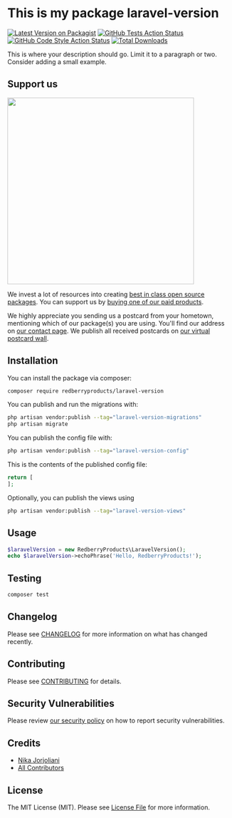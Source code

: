 # This is my package laravel-version

[![Latest Version on Packagist](https://img.shields.io/packagist/v/redberryproducts/laravel-version.svg?style=flat-square)](https://packagist.org/packages/redberryproducts/laravel-version)
[![GitHub Tests Action Status](https://img.shields.io/github/actions/workflow/status/redberryproducts/laravel-version/run-tests.yml?branch=main&label=tests&style=flat-square)](https://github.com/redberryproducts/laravel-version/actions?query=workflow%3Arun-tests+branch%3Amain)
[![GitHub Code Style Action Status](https://img.shields.io/github/actions/workflow/status/redberryproducts/laravel-version/fix-php-code-style-issues.yml?branch=main&label=code%20style&style=flat-square)](https://github.com/redberryproducts/laravel-version/actions?query=workflow%3A"Fix+PHP+code+style+issues"+branch%3Amain)
[![Total Downloads](https://img.shields.io/packagist/dt/redberryproducts/laravel-version.svg?style=flat-square)](https://packagist.org/packages/redberryproducts/laravel-version)

This is where your description should go. Limit it to a paragraph or two. Consider adding a small example.

## Support us

[<img src="https://github-ads.s3.eu-central-1.amazonaws.com/laravel-version.jpg?t=1" width="419px" />](https://spatie.be/github-ad-click/laravel-version)

We invest a lot of resources into creating [best in class open source packages](https://spatie.be/open-source). You can support us by [buying one of our paid products](https://spatie.be/open-source/support-us).

We highly appreciate you sending us a postcard from your hometown, mentioning which of our package(s) you are using. You'll find our address on [our contact page](https://spatie.be/about-us). We publish all received postcards on [our virtual postcard wall](https://spatie.be/open-source/postcards).

## Installation

You can install the package via composer:

```bash
composer require redberryproducts/laravel-version
```

You can publish and run the migrations with:

```bash
php artisan vendor:publish --tag="laravel-version-migrations"
php artisan migrate
```

You can publish the config file with:

```bash
php artisan vendor:publish --tag="laravel-version-config"
```

This is the contents of the published config file:

```php
return [
];
```

Optionally, you can publish the views using

```bash
php artisan vendor:publish --tag="laravel-version-views"
```

## Usage

```php
$laravelVersion = new RedberryProducts\LaravelVersion();
echo $laravelVersion->echoPhrase('Hello, RedberryProducts!');
```

## Testing

```bash
composer test
```

## Changelog

Please see [CHANGELOG](CHANGELOG.md) for more information on what has changed recently.

## Contributing

Please see [CONTRIBUTING](CONTRIBUTING.md) for details.

## Security Vulnerabilities

Please review [our security policy](../../security/policy) on how to report security vulnerabilities.

## Credits

- [Nika Jorjoliani](https://github.com/RedberryProducts)
- [All Contributors](../../contributors)

## License

The MIT License (MIT). Please see [License File](LICENSE.md) for more information.
